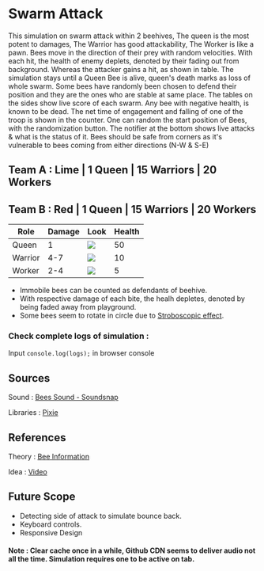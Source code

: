 # Swarm Attack

This simulation on swarm attack within 2 beehives, The queen is the most potent to damages, The Warrior has good attackability, The Worker is like a pawn. Bees move in the direction of their prey with random velocities. With each hit, the health of enemy deplets, denoted by their fading out from background. Whereas the attacker gains a hit, as shown in table. The simulation stays until a Queen Bee is alive, queen's death marks as loss of whole swarm. Some bees have randomly been chosen to defend their position and they are the ones who are stable at same place. The tables on the sides show live score of each swarm. Any bee with negative health, is known to be dead. The net time of engagement and falling of one of the troop is shown in the counter. One can random the start position of Bees, with the randomization button. The notifier at the bottom shows live attacks & what is the status of it. Bees should be safe from corners as it's vulnerable to bees coming from either directions (N-W & S-E)

## Team A : Lime | 1 Queen | 15 Warriors | 20 Workers
## Team B : Red | 1 Queen | 15 Warriors | 20 Workers
 
 | Role  | Damage   | Look | Health |
|-------|----------|------|-------|
| Queen | 1 |![](https://raw.githubusercontent.com/Grv-Singh/imgtec-fullstack-challenge/main/vectors/Queen_bee_A.png)| 50 |
| Warrior | 4-7 |![](https://raw.githubusercontent.com/Grv-Singh/imgtec-fullstack-challenge/main/vectors/Warrior_bee_A.png)| 10 |
| Worker | 2-4 |![](https://raw.githubusercontent.com/Grv-Singh/imgtec-fullstack-challenge/main/vectors/Worker_bee_A.png)| 5 |
 
 * Immobile bees can be counted as defendants of beehive.
*  With respective damage of each bite, the healh depletes, denoted by being faded away from playground.
 * Some bees seem to rotate in circle due to <a href="https://en.wikipedia.org/wiki/Stroboscopic_effect#:~:text=The%20stroboscopic%20effect%20is%20a,of%20short%20or%20instantaneous%20samples." target="_blank">Stroboscopic effect</a>.

### Check complete logs of simulation :
Input `console.log(logs);` in browser console

## Sources
Sound : <a href="https://www.soundsnap.com/" target="_blank">Bees Sound - Soundsnap</a>

Libraries : <a href="https://www.pixijs.com/" target="_blank">Pixie</a>

## References
Theory :  <a href="https://www.mdbka.com/bee-information/#:~:text=The%20main%20difference%20is%20that,food%2C%20insects%2C%20or%20spiders.&text=The%20worker%20bees%20are%20female,do%20not%20have%20a%20sting." target="_blank">Bee Information</a>

Idea : <a href="https://www.youtube.com/watch?v=mDR0_yfKQa0" target="_blank">Video</a>

## Future Scope
* Detecting side of attack to simulate bounce back.
* Keyboard controls.
* Responsive Design

 #### Note : Clear cache once in a while, Github CDN seems to deliver audio not all the time. Simulation requires one to be active on tab.
